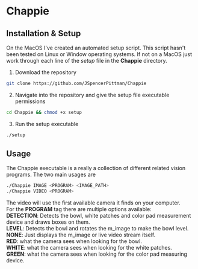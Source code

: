 # Chappie
## Installation & Setup
On the MacOS I've created an automated setup script. This script hasn't been tested on Linux or Window operating systems. If not on a MacOS just work through each line of the *setup* file in the **Chappie** directory.

1. Download the repository
```bash
git clone https://github.com/JSpencerPittman/Chappie
```
2. Navigate into the repository and give the setup file executable permissions
```bash
cd Chappie && chmod +x setup
```
3. Run the setup executable
```bash
./setup
```

## Usage
The Chappie executable is a really a collection of different related vision programs.
The two main usages are
```bash
./Chappie IMAGE <PROGRAM> <IMAGE_PATH>
./Chappie VIDEO <PROGRAM>
```

The video will use the first available camera it finds on your computer.<br>
For the **PROGRAM** tag there are multiple options available:<br>
**DETECTION**: Detects the bowl, white patches and color pad measurement device and draws boxes on them.<br>
**LEVEL**: Detects the bowl and rotates the m_image to make the bowl level.<br>
**NONE**: Just displays the m_image or live video stream itself.<br>
**RED**: what the camera sees when looking for the bowl.<br>
**WHITE**: what the camera sees when looking for the white patches.<br>
**GREEN**: what the camera sees when looking for the color pad measuring device.<br>
